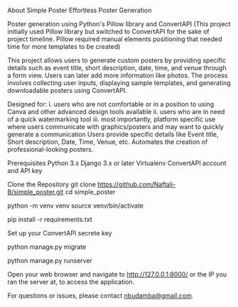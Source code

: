 About Simple Poster
Effortless Poster Generation

Poster generation using Python's Pillow library and ConvertAPI
(This project initially used Pillow library but switched to ConvertAPI for the sake of project timeline. Pillow required manual elements positioning that needed time for more templates to be created)

This project allows users to generate custom posters by providing specific details such as event title, short description, date, time, and venue through a form view. Users can later add more information like photos. The process involves collecting user inputs, displaying sample templates, and generating downloadable posters using ConvertAPI.

Designed for:
i. users who are not comfortable or in a position to using Canva and other advanced design tools available
ii. users who are in need of a quick watermarking tool
iii. most importantly, platform specific use where users communicate with graphics/posters and may want to quickly generate a communication 
Users provide specific details like Event title, Short description, Date, Time, Venue, etc.
Automates the creation of professional-looking posters.

Prerequisites
Python 3.x
Django 3.x or later
Virtualenv
ConvertAPI account and API key

Clone the Repository
git clone https://github.com/Naftali-B/simple_poster.git
cd simple_poster

python -m venv venv
source venv/bin/activate

pip install -r requirements.txt

Set up your ConvertAPI secrete key

python manage.py migrate

python manage.py runserver

Open your web browser and navigate to http://127.0.0.1:8000/ or the IP you ran the server at, to access the application.

For questions or issues, please contact nbudamba@gmail.com.
